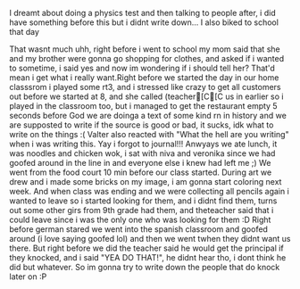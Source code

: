 I dreamt about doing a physics test and then talking to people after, i did have something before this but i didnt write down...
I also biked to school that day

That wasnt much uhh, right before i went to school my mom said that she and my brother were gonna go shopping for clothes, and asked if i wanted to sometime, i said yes and now im wondering if i should tell her? That'd mean i get what i really want.Right before we started the day in our home classsrom i played some rt3, and i stressed like crazy to get all customers out before we started at 8, and she called (teacher[C[C us in earlier so i played in the classroom too, but i managed to get the restaurant empty 5 seconds before
God we are doinga a text of some kind rn in history and we are supposted to write if the source is good or bad, it sucks, idk what to write on the things :(
Valter also reacted with "What the hell are you writing" when i was writing this.
Yay i forgot to journal!!! Anwyays we ate lunch, it was noodles and chicken wok, i sat with niva and veronika since we had goofed around in the line in and everyone else i knew had left me ;)
We went from the food court 10 min before our class started. During art we drew and i made some bricks on my image, i am gonna start coloring next week. And when class was ending and we were collecting all pencils again i wanted to leave so i started looking for them, and i didnt find them, turns out some other girs from 9th grade had them, and theteacher said that i could leave since i was the only one who was looking for them :D
Right before german stared we went into the spanish classroom and goofed around (i love saying goofed lol) and then we went twhen they didnt want us there. But right before we did the teacher said he would get the principal if they knocked, and i said "YEA DO THAT!", he didnt hear tho, i dont think he did but whatever.
So im gonna try to write down the people that do knock later on :P
